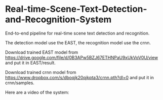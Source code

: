 # Real-time-Scene-Text-Detection-and-Recognition-System
End-to-end pipeline for real-time scene text detection and recognition.

The detection model use the EAST, the recognition model use the crnn.

Download trained EAST model from https://drive.google.com/file/d/0B3APw5BZJ67ETHNPaU9xUkVoV0U/view and put it in EAST/result.

Download trained crnn model from https://www.dropbox.com/s/dboqjk20qjkpta3/crnn.pth?dl=0 and put it in crnn/samples.

Here are a video of the system:
